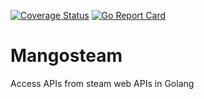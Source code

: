 [![Coverage Status](https://coveralls.io/repos/github/vincentserpoul/mangosteam/badge.svg?branch=master&service=github&update)](https://coveralls.io/github/vincentserpoul/mangosteam?branch=master)
[![Go Report Card](https://goreportcard.com/badge/github.com/vincentserpoul/mangosteam)](https://goreportcard.com/report/github.com/vincentserpoul/mangosteam)

# Mangosteam

Access APIs from steam web APIs in Golang
